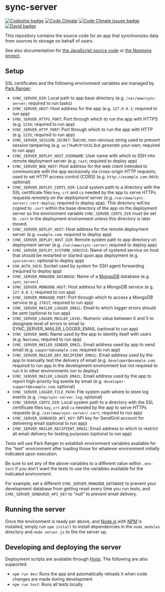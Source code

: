 # sync-server

[![Codeship badge](https://codeship.com/projects/00364600-b0b2-0133-c9a4-72e14e42ee1c/status?branch=master)](https://app.codeship.com/projects/132772)
[![Code Climate](https://codeclimate.com/github/neotoma/sync-server/badges/gpa.svg)](https://codeclimate.com/github/neotoma/sync-server)
[![Code Climate issues badge](https://codeclimate.com/github/neotoma/sync-server/badges/issue_count.svg)](https://codeclimate.com/github/neotoma/sync-server/issues)
[![David badge](https://david-dm.org/neotoma/sync-server.svg)](https://david-dm.org/neotoma/sync-server)

This repository contains the source code for an app that synchronizes data from sources to storage on behalf of users.

See also documentation for [the JavaScript source code](http://neotoma.github.io/sync-server/) or [the Neotoma project](https://github.com/neotoma/documentation).

## Setup

SSL certificates and the following environment variables are managed by [Park Ranger](https://github.com/markmhx/park-ranger):

- `SYNC_SERVER_DIR`: Local path to app base directory (e.g. `/var/www/sync-server`; required to run tasks)
- `SYNC_SERVER_HOST`: Host address for the app (e.g. `127.0.0.1`; required to run app)
- `SYNC_SERVER_HTTPS_PORT`: Port through which to run the app with HTTPS (e.g. `1234`; required to run app)
- `SYNC_SERVER_HTTP_PORT`: Port through which to run the app with HTTP (e.g. `1235`; required to run app)
- `SYNC_SERVER_SESSION_SECRET`: Secret, non-obvious string used to prevent session tampering (e.g. `oc]7kwM)R*UX3&` but *generate your own*; required to run app)
- `SYNC_SERVER_DEPLOY_HOST_USERNAME`: User name with which to SSH into remote deployment server (e.g. `root`; required to deploy app)
- `SYNC_SERVER_WEB_HOST`: Host address for the web client intended to communicate with the app exclusively via cross-origin HTTP requests; used to set HTTP access control (CORS) (e.g. `http://example.com:9019`; optional)
- `SYNC_SERVER_DEPLOY_CERTS_DIR`: Local system path to a directory with the SSL certificate files `key`, `crt` and `ca` needed by the app to serve HTTPs requests *remotely on the deployment server* (e.g. `/var/www/sync-server/.cert-deploy`; required to deploy app). This directory will be copied to `.cert` within the base directory of the app on the deployment server so the environment variable `SYNC_SERVER_CERTS_DIR` must be set to `.cert` in the deployment environment unless this directory is later moved.
- `SYNC_SERVER_DEPLOY_HOST`: Host address for the remote deployment server (e.g. `example.com`; required to deploy app)
- `SYNC_SERVER_DEPLOY_HOST_DIR`: Remote system path to app directory on deployment server (e.g. `/var/www/sync-server`; required to deploy app)
- `SYNC_SERVER_DEPLOY_SYSTEMD_SERVICE`: Name of systemd service on host that should be restarted or started upon app deployment (e.g. `syncserver`; optional to deploy app)
- `SSH_AUTH_SOCK`: Socket used by system for SSH agent forwarding (required to deploy app)
- `SYNC_SERVER_MONGODB_DATABASE`: Name of a [MongoDB](http://www.mongodb.org/) database (e.g. `sync_server`)
- `SYNC_SERVER_MONGODB_HOST`: Host address for a MongoDB service (e.g. `127.0.0.1`; required to run app)
- `SYNC_SERVER_MONGODB_PORT`: Port through which to access a MongoDB service (e.g. `27017`; required to run app)
- `SYNC_SERVER_MAILER_LOGGER_EMAIL`: Email to which logger errors should be sent (optional to run app)
- `SYNC_SERVER_LOGGER_MAILER_LEVEL`: Numeric value between 0 and 5 to designate level of errors to email to SYNC_SERVER_MAILER_LOGGER_EMAIL (optional to run app)
- `SYNC_SERVER_NAME`: Name used by the app to identity itself with users (e.g. `Neotoma`; required to run app)
- `SYNC_SERVER_MAILER_SENDER_EMAIL`: Email address used by app to send email (e.g. `support@example.com`; required to run app)
- `SYNC_SERVER_MAILER_DEV_RECIPIENT_EMAIL`: Email address used by the app to manually test the delivery of email (e.g. `developer@example.com`; required to run app in the development environment but not required to run it in other environments nor to deploy)
- `SYNC_SERVER_MAILER_LOGGER_EMAIL`: Email address used by the app to report high-priority log events by email (e.g. `developer-support@example.com`; optional)
- `SYNC_SERVER_LOGGER_FILE_PATH`: File system path where to store log events (e.g. `/tmp/sync-server.log`; optional)
- `SYNC_SERVER_CERTS_DIR`: Local system path to a directory with the SSL certificate files `key`, `crt` and `ca` needed by the app to serve HTTPs requests (e.g. `/var/www/sync-server/.cert`; required to run app)
- `SYNC_SERVER_SENDGRID_API_KEY`: API key for SendGrid account for delivering email (optional to run app)
- `SYNC_SERVER_MAILER_RECIPIENT_EMAIL`: Email address to which to restrict all email delivery for testing purposes (optional to run app)

Tests will use Park Ranger to establish environment variables available for the "test" environment after loading those for whatever environment initially indicated upon execution. 

Be sure to set any of the above variables to a different value within `.env-test` if you don't want the tests to use the variables available for the indicated environment. 

For example, set a different `SYNC_SERVER_MONGODB_DATABASE` to prevent your development database from getting reset every time you run tests, and `SYNC_SERVER_SENDGRID_API_KEY` to "null" to prevent email delivery.

## Running the server

Once the environment is ready per above, and [Node.js](http://nodejs.org/) with [NPM](https://www.npmjs.com/) is installed, simply run `npm install` to install dependencies in the `node_modules` directory and `node server.js` to fire the server up.

## Developing and deploying the server

Deployment scripts are available through [Hoist](https://github.com/markmhx/grunt-hoist). The following are also supported:

- `npm run dev`: Runs the app and automatically reloads it when code changes are made during development
- `npm run test`: Runs all tests locally